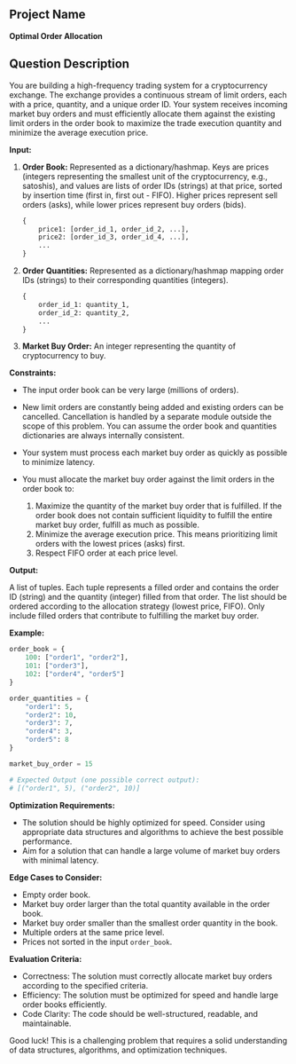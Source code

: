 ## Project Name

**Optimal Order Allocation**

## Question Description

You are building a high-frequency trading system for a cryptocurrency exchange. The exchange provides a continuous stream of limit orders, each with a price, quantity, and a unique order ID. Your system receives incoming market buy orders and must efficiently allocate them against the existing limit orders in the order book to maximize the trade execution quantity and minimize the average execution price.

**Input:**

1.  **Order Book:** Represented as a dictionary/hashmap. Keys are prices (integers representing the smallest unit of the cryptocurrency, e.g., satoshis), and values are lists of order IDs (strings) at that price, sorted by insertion time (first in, first out - FIFO). Higher prices represent sell orders (asks), while lower prices represent buy orders (bids).

    ```python
    {
        price1: [order_id_1, order_id_2, ...],
        price2: [order_id_3, order_id_4, ...],
        ...
    }
    ```

2.  **Order Quantities:** Represented as a dictionary/hashmap mapping order IDs (strings) to their corresponding quantities (integers).

    ```python
    {
        order_id_1: quantity_1,
        order_id_2: quantity_2,
        ...
    }
    ```

3.  **Market Buy Order:** An integer representing the quantity of cryptocurrency to buy.

**Constraints:**

*   The input order book can be very large (millions of orders).
*   New limit orders are constantly being added and existing orders can be cancelled.  Cancellation is handled by a separate module outside the scope of this problem. You can assume the order book and quantities dictionaries are always internally consistent.
*   Your system must process each market buy order as quickly as possible to minimize latency.
*   You must allocate the market buy order against the limit orders in the order book to:

    1.  Maximize the quantity of the market buy order that is fulfilled. If the order book does not contain sufficient liquidity to fulfill the entire market buy order, fulfill as much as possible.
    2.  Minimize the average execution price. This means prioritizing limit orders with the lowest prices (asks) first.
    3.  Respect FIFO order at each price level.

**Output:**

A list of tuples. Each tuple represents a filled order and contains the order ID (string) and the quantity (integer) filled from that order. The list should be ordered according to the allocation strategy (lowest price, FIFO). Only include filled orders that contribute to fulfilling the market buy order.

**Example:**

```python
order_book = {
    100: ["order1", "order2"],
    101: ["order3"],
    102: ["order4", "order5"]
}

order_quantities = {
    "order1": 5,
    "order2": 10,
    "order3": 7,
    "order4": 3,
    "order5": 8
}

market_buy_order = 15

# Expected Output (one possible correct output):
# [("order1", 5), ("order2", 10)]
```

**Optimization Requirements:**

*   The solution should be highly optimized for speed. Consider using appropriate data structures and algorithms to achieve the best possible performance.
*   Aim for a solution that can handle a large volume of market buy orders with minimal latency.

**Edge Cases to Consider:**

*   Empty order book.
*   Market buy order larger than the total quantity available in the order book.
*   Market buy order smaller than the smallest order quantity in the book.
*   Multiple orders at the same price level.
*   Prices not sorted in the input `order_book`.

**Evaluation Criteria:**

*   Correctness: The solution must correctly allocate market buy orders according to the specified criteria.
*   Efficiency: The solution must be optimized for speed and handle large order books efficiently.
*   Code Clarity: The code should be well-structured, readable, and maintainable.

Good luck! This is a challenging problem that requires a solid understanding of data structures, algorithms, and optimization techniques.
